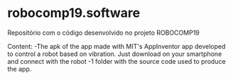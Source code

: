 # robocomp19.software
Repositório com o código desenvolvido no projeto ROBOCOMP19

Content:
  -The apk of the app made with MIT's AppInventor app developed to control a robot based on vibration. Just download on your smartphone and connect with the robot
  -1 folder with the source code used to produce the app. 
